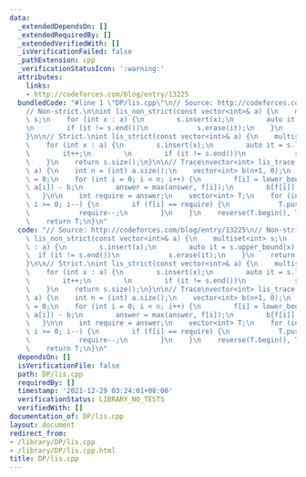 ```yaml
---
data:
  _extendedDependsOn: []
  _extendedRequiredBy: []
  _extendedVerifiedWith: []
  _isVerificationFailed: false
  _pathExtension: cpp
  _verificationStatusIcon: ':warning:'
  attributes:
    links:
    - http://codeforces.com/blog/entry/13225
  bundledCode: "#line 1 \"DP/lis.cpp\"\n// Source: http://codeforces.com/blog/entry/13225\n\
    // Non-strict.\n\nint lis_non_strict(const vector<int>& a) {\n    multiset<int>\
    \ s;\n    for (int x : a) {\n        s.insert(x);\n        auto it = s.upper_bound(x);\n\
    \n        if (it != s.end())\n            s.erase(it);\n    }\n    return s.size();\n\
    }\n\n// Strict.\nint lis_strict(const vector<int>& a) {\n    multiset<int> s;\n\
    \    for (int x : a) {\n        s.insert(x);\n        auto it = s.lower_bound(x);\n\
    \        it++;\n        \n        if (it != s.end())\n            s.erase(it);\n\
    \    }\n    return s.size();\n}\n\n// Trace\nvector<int> lis_trace(const vector<int>&\
    \ a) {\n    int n = (int) a.size();\n    vector<int> b(n+1, 0);\n    int answer\
    \ = 0;\n    for (int i = 0; i < n; i++) {\n        f[i] = lower_bound(b+1, b+answer+1,\
    \ a[i]) - b;\n        answer = max(answer, f[i]);\n        b[f[i]] = a[i];\n \
    \   }\n\n    int require = answer;\n    vector<int> T;\n    for (int i = n-1;\
    \ i >= 0; i--) {\n        if (f[i] == require) {\n            T.push_back(a[i]);\n\
    \            require--;\n        }\n    }\n    reverse(T.begin(), T.end());\n\
    \    return T;\n}\n"
  code: "// Source: http://codeforces.com/blog/entry/13225\n// Non-strict.\n\nint\
    \ lis_non_strict(const vector<int>& a) {\n    multiset<int> s;\n    for (int x\
    \ : a) {\n        s.insert(x);\n        auto it = s.upper_bound(x);\n\n      \
    \  if (it != s.end())\n            s.erase(it);\n    }\n    return s.size();\n\
    }\n\n// Strict.\nint lis_strict(const vector<int>& a) {\n    multiset<int> s;\n\
    \    for (int x : a) {\n        s.insert(x);\n        auto it = s.lower_bound(x);\n\
    \        it++;\n        \n        if (it != s.end())\n            s.erase(it);\n\
    \    }\n    return s.size();\n}\n\n// Trace\nvector<int> lis_trace(const vector<int>&\
    \ a) {\n    int n = (int) a.size();\n    vector<int> b(n+1, 0);\n    int answer\
    \ = 0;\n    for (int i = 0; i < n; i++) {\n        f[i] = lower_bound(b+1, b+answer+1,\
    \ a[i]) - b;\n        answer = max(answer, f[i]);\n        b[f[i]] = a[i];\n \
    \   }\n\n    int require = answer;\n    vector<int> T;\n    for (int i = n-1;\
    \ i >= 0; i--) {\n        if (f[i] == require) {\n            T.push_back(a[i]);\n\
    \            require--;\n        }\n    }\n    reverse(T.begin(), T.end());\n\
    \    return T;\n}\n"
  dependsOn: []
  isVerificationFile: false
  path: DP/lis.cpp
  requiredBy: []
  timestamp: '2021-12-29 03:24:01+08:00'
  verificationStatus: LIBRARY_NO_TESTS
  verifiedWith: []
documentation_of: DP/lis.cpp
layout: document
redirect_from:
- /library/DP/lis.cpp
- /library/DP/lis.cpp.html
title: DP/lis.cpp
---
```

